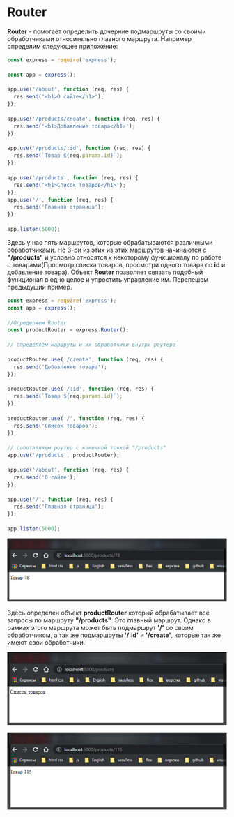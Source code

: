 # Router

**Router** - помогает определить дочерние подмаршруты со своими обработчиками относительно главного маршрута. Например определим следующее приложение:

```js
const express = require('express');

const app = express();

app.use('/about', function (req, res) {
  res.send('<h1>О сайте</h1>');
});

app.use('/products/create', function (req, res) {
  res.send('<h1>Добавление товара</h1>');
});

app.use('/products/:id', function (req, res) {
  res.send(`Товар ${req.params.id}`);
});

app.use('/products', function (req, res) {
  res.send('<h1>Список товаров</h1>');
});
app.use('/', function (req, res) {
  res.send('Главная страница');
});

app.listen(5000);
```

Здесь у нас пять маршрутов, которые обрабатываются различными обработчиками. Но 3-ри из этих из этих маршрутов начинаются с **"/products"** и условно относятся к некоторому функционалу по работе с товарами(Просмотр списка товаров, просмотри одного товара по **id** и добавление товара). Объект **Router** позволяет связать подобный функционал в одно целое и упростить управление им. Перепешем предыдущий пример.

```js
const express = require('express');
const app = express();

//Определяем Router
const productRouter = express.Router();

// определяем маршруты и их обработчики внутри роутера

productRouter.use('/create', function (req, res) {
  res.send('Добавление товара');
});

productRouter.use('/:id', function (req, res) {
  res.send(`Товар ${req.params.id}`);
});

productRouter.use('/', function (req, res) {
  res.send('Список товаров');
});

// сопотавляем роутер с конечной точкой "/products"
app.use('/products', productRouter);

app.use('/about', function (req, res) {
  res.send('О сайте');
});

app.use('/', function (req, res) {
  res.send('Главная страница');
});

app.listen(5000);
```

![](img/001.png)

Здесь определен объект **productRouter** который обрабатывает все запросы по маршруту **"/products"**. Это главный маршрут. Однако в рамках этого маршрута может быть подмаршрут **'/'** со своим обработчиком, а так же подмаршруты **'/:id'** и **'/create'**, которые так же имеют свои обработчики.

![](img/002.png)

![](img/003.png)
